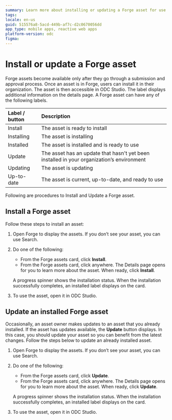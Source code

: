 ```yaml
---
summary: Learn more about installing or updating a Forge asset for use in ODC Studio. 
tags:
locale: en-us
guid: 515576a8-5acd-449b-af7c-d2c0670056dd
app_type: mobile apps, reactive web apps
platform-version: odc
figma:
---
```


# Install or update a Forge asset

Forge assets become available only after they go through a submission and approval process. Once an asset is in Forge, users can install it in their organization. The asset is then accessible in ODC Studio. The label displays additional information on the details page. A Forge asset can have any of the following labels.

| Label / button | Description                                                                               |
| :-------------- | :----------------------------------------------------------------------------------------- |
| Install        | The asset is ready to install                                                             |
| Installing     | The asset is installing                                                                   |
| Installed      | The asset is installed and is ready to use                                                |
| Update         | The asset has an update that hasn't yet been installed in your organization’s environment |
| Updating       | The asset is updating                                                                     |
| Up-to-date     | The asset is current, up-to-date, and ready to use                                        |

Following are procedures to Install and Update a Forge asset.

## Install a Forge asset

Follow these steps to install an asset:

1. Open Forge to display the assets. If you don’t see your asset, you can use Search.
1. Do one of the following:
   
    * From the Forge assets card, click **Install**.
    * From the Forge assets card, click anywhere. The Details page opens for you to learn more about the asset. When ready, click **Install**.

    <div class="info" markdown="1">

    A progress spinner shows the installation status. When the installation successfully completes, an installed label displays on the card.

    </div>

1. To use the asset, open it in ODC Studio.

## Update an installed Forge asset

Occasionally, an asset owner makes updates to an asset that you already installed. If the asset has updates available, the **Update** button displays. In this case, you should update your asset so you can benefit from the latest changes. Follow the steps below to update an already installed asset.

1. Open Forge to display the assets. If you don’t see your asset, you can use Search.
1. Do one of the following:
   
    * From the Forge assets card, click **Update**.
    * From the Forge assets card, click anywhere. The Details page opens for you to learn more about the asset. When ready, click **Update**.

    <div class="info" markdown="1">

    A progress spinner shows the installation status. When the installation successfully completes, an installed label displays on the card.

    </div>

1. To use the asset, open it in ODC Studio.
